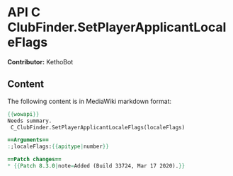 # API C ClubFinder.SetPlayerApplicantLocaleFlags

**Contributor:** KethoBot

## Content

The following content is in MediaWiki markdown format:

```mediawiki
{{wowapi}}
Needs summary.
 C_ClubFinder.SetPlayerApplicantLocaleFlags(localeFlags)

==Arguments==
:;localeFlags:{{apitype|number}}

==Patch changes==
* {{Patch 8.3.0|note=Added (Build 33724, Mar 17 2020).}}
```